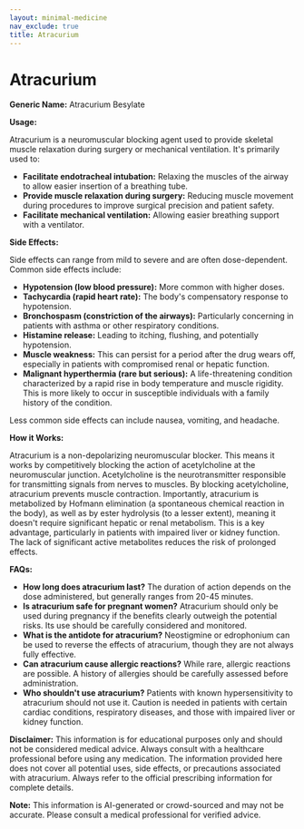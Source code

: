 ```yaml
---
layout: minimal-medicine
nav_exclude: true
title: Atracurium
---
```


# Atracurium

**Generic Name:** Atracurium Besylate

**Usage:**

Atracurium is a neuromuscular blocking agent used to provide skeletal muscle relaxation during surgery or mechanical ventilation.  It's primarily used to:

* **Facilitate endotracheal intubation:** Relaxing the muscles of the airway to allow easier insertion of a breathing tube.
* **Provide muscle relaxation during surgery:** Reducing muscle movement during procedures to improve surgical precision and patient safety.
* **Facilitate mechanical ventilation:**  Allowing easier breathing support with a ventilator.


**Side Effects:**

Side effects can range from mild to severe and are often dose-dependent.  Common side effects include:

* **Hypotension (low blood pressure):**  More common with higher doses.
* **Tachycardia (rapid heart rate):**  The body's compensatory response to hypotension.
* **Bronchospasm (constriction of the airways):** Particularly concerning in patients with asthma or other respiratory conditions.
* **Histamine release:** Leading to itching, flushing, and potentially hypotension.
* **Muscle weakness:**  This can persist for a period after the drug wears off, especially in patients with compromised renal or hepatic function.
* **Malignant hyperthermia (rare but serious):** A life-threatening condition characterized by a rapid rise in body temperature and muscle rigidity.  This is more likely to occur in susceptible individuals with a family history of the condition.


Less common side effects can include nausea, vomiting, and headache.


**How it Works:**

Atracurium is a non-depolarizing neuromuscular blocker.  This means it works by competitively blocking the action of acetylcholine at the neuromuscular junction.  Acetylcholine is the neurotransmitter responsible for transmitting signals from nerves to muscles. By blocking acetylcholine, atracurium prevents muscle contraction.  Importantly, atracurium is metabolized by Hofmann elimination (a spontaneous chemical reaction in the body), as well as by ester hydrolysis (to a lesser extent),  meaning it doesn't require significant hepatic or renal metabolism. This is a key advantage, particularly in patients with impaired liver or kidney function.  The lack of significant active metabolites reduces the risk of prolonged effects.


**FAQs:**

* **How long does atracurium last?**  The duration of action depends on the dose administered, but generally ranges from 20-45 minutes.
* **Is atracurium safe for pregnant women?**  Atracurium should only be used during pregnancy if the benefits clearly outweigh the potential risks.  Its use should be carefully considered and monitored.
* **What is the antidote for atracurium?**  Neostigmine or edrophonium can be used to reverse the effects of atracurium, though they are not always fully effective.
* **Can atracurium cause allergic reactions?**  While rare, allergic reactions are possible.  A history of allergies should be carefully assessed before administration.
* **Who shouldn't use atracurium?**  Patients with known hypersensitivity to atracurium should not use it.  Caution is needed in patients with certain cardiac conditions, respiratory diseases, and those with impaired liver or kidney function.


**Disclaimer:**  This information is for educational purposes only and should not be considered medical advice.  Always consult with a healthcare professional before using any medication.  The information provided here does not cover all potential uses, side effects, or precautions associated with atracurium.  Always refer to the official prescribing information for complete details.


**Note:** This information is AI-generated or crowd-sourced and may not be accurate. Please consult a medical professional for verified advice.